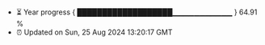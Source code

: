 - ⏳ Year progress { ███████████████████▁▁▁▁▁▁▁▁▁▁▁ } 64.91 %
- ⏰ Updated on Sun, 25 Aug 2024 13:20:17 GMT


